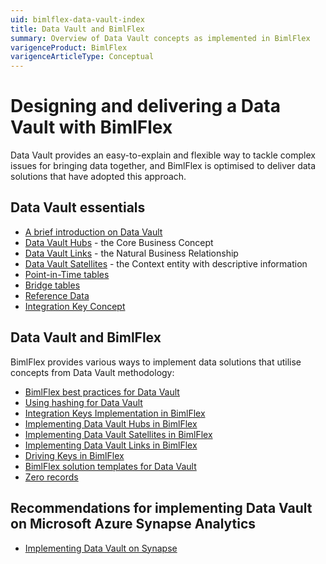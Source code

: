 ```yaml
---
uid: bimlflex-data-vault-index
title: Data Vault and BimlFlex
summary: Overview of Data Vault concepts as implemented in BimlFlex
varigenceProduct: BimlFlex
varigenceArticleType: Conceptual
---
```

# Designing and delivering a Data Vault with BimlFlex

Data Vault provides an easy-to-explain and flexible way to tackle complex issues for bringing data together, and BimlFlex is optimised to deliver data solutions that have adopted this approach.

## Data Vault essentials

* [A brief introduction on Data Vault](xref:bimlflex-data-vault-introduction)
* [Data Vault Hubs](xref:bimlflex-data-vault-concept-hub) - the Core Business Concept
* [Data Vault Links](xref:bimlflex-data-vault-concept-link) - the Natural Business Relationship
* [Data Vault Satellites](xref:bimlflex-data-vault-concept-satellite) - the Context entity with descriptive information
* [Point-in-Time tables](xref:bimlflex-data-vault-concept-pit)
* [Bridge tables](xref:bimlflex-data-vault-concept-bridge)
* [Reference Data](xref:bimlflex-data-vault-concept-reference-data)
* [Integration Key Concept](xref:bimlflex-data-vault-integration-keys-and-relationships)

## Data Vault and BimlFlex

BimlFlex provides various ways to implement data solutions that utilise concepts from Data Vault methodology:

* [BimlFlex best practices for Data Vault](xref:bimlflex-data-vault-best-practices)
* [Using hashing for Data Vault](xref:bimlflex-data-vault-hashing)
* [Integration Keys Implementation in BimlFlex](xref:bimlflex-data-vault-implementation-integration-keys)
* [Implementing Data Vault Hubs in BimlFlex](xref:bimlflex-data-vault-implementation-hub)
* [Implementing Data Vault Satellites in BimlFlex](xref:bimlflex-data-vault-implementation-satellite)
* [Implementing Data Vault Links in BimlFlex](xref:bimlflex-data-vault-implementation-link)
* [Driving Keys in BimlFlex](xref:bimlflex-data-vault-driving-keys)
* [BimlFlex solution templates for Data Vault](xref:bimlflex-data-vault-templates)
* [Zero records](xref:bimlflex-data-vault-concept-zero-records)

## Recommendations for implementing Data Vault on Microsoft Azure Synapse Analytics

* [Implementing Data Vault on Synapse](xref:bimlflex-data-vault-best-practices-for-deploying-data-vault-on-azure-synapse)
